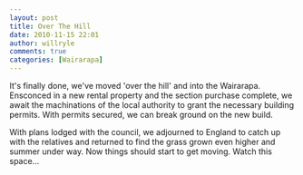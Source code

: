 ```yaml
---
layout: post
title: Over The Hill
date: 2010-11-15 22:01
author: willryle
comments: true
categories: [Wairarapa]
---
```

It's finally done, we've moved 'over the hill' and into the Wairarapa. Ensconced in a new rental property and the section purchase complete, we await the machinations of the local authority to grant the necessary building permits. With permits secured, we can break ground on the new build.

With plans lodged with the council, we adjourned to England to catch up with the relatives and returned to find the grass grown even higher and summer under way. Now things should start to get moving. Watch this space...

